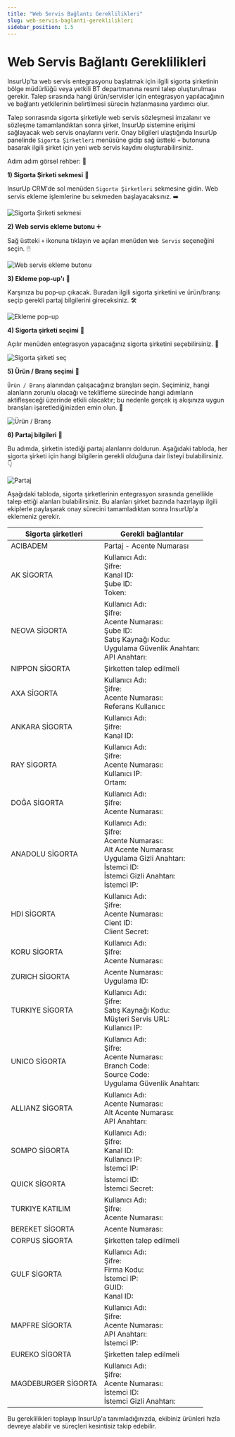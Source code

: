 ```yaml
---
title: "Web Servis Bağlantı Gereklilikleri"
slug: web-servis-baglanti-gereklilikleri
sidebar_position: 1.5
---
```


# Web Servis Bağlantı Gereklilikleri

InsurUp'ta web servis entegrasyonu başlatmak için ilgili sigorta şirketinin bölge müdürlüğü veya yetkili BT departmanına resmi talep oluşturulması gerekir. Talep sırasında hangi ürün/servisler için entegrasyon yapılacağının ve bağlantı yetkilerinin belirtilmesi sürecin hızlanmasına yardımcı olur.

Talep sonrasında sigorta şirketiyle web servis sözleşmesi imzalanır ve sözleşme tamamlandıktan sonra şirket, InsurUp sistemine erişimi sağlayacak web servis onaylarını verir. Onay bilgileri ulaştığında InsurUp panelinde `Sigorta Şirketleri` menüsüne gidip sağ üstteki `+` butonuna basarak ilgili şirket için yeni web servis kaydını oluşturabilirsiniz.



Adım adım görsel rehber: 🚀

**1) Sigorta Şirketi sekmesi** 🧭

InsurUp CRM'de sol menüden `Sigorta Şirketleri` sekmesine gidin. Web servis ekleme işlemlerine bu sekmeden başlayacaksınız. ➡️

![Sigorta Şirketi sekmesi](./web-servis-baglanti-gereklilikleri-images/sigorta-sirketi-sekmesi.jpg)

**2) Web servis ekleme butonu** ➕

Sağ üstteki `+` ikonuna tıklayın ve açılan menüden `Web Servis` seçeneğini seçin. 🖱️

![Web servis ekleme butonu](./web-servis-baglanti-gereklilikleri-images/webserviseklemebutonu.jpg)

**3) Ekleme pop‑up'ı** 🧾

Karşınıza bu pop‑up çıkacak. Buradan ilgili sigorta şirketini ve ürün/branşı seçip gerekli partaj bilgilerini gireceksiniz. 🛠️

![Ekleme pop-up](./web-servis-baglanti-gereklilikleri-images/eklemepop-up.jpg)

**4) Sigorta şirketi seçimi** 🏢

Açılır menüden entegrasyon yapacağınız sigorta şirketini seçebilirsiniz. 🔽

![Sigorta şirketi seç](./web-servis-baglanti-gereklilikleri-images/sigortasirketisec.jpg)

**5) Ürün / Branş seçimi** 🧩

`Ürün / Branş` alanından çalışacağınız branşları seçin. Seçiminiz, hangi alanların zorunlu olacağı ve teklifleme sürecinde hangi adımların aktifleşeceği üzerinde etkili olacaktır; bu nedenle gerçek iş akışınıza uygun branşları işaretlediğinizden emin olun. 📌

![Ürün / Branş](./web-servis-baglanti-gereklilikleri-images/urun-brans.jpg)

**6) Partaj bilgileri** 🧮

Bu adımda, şirketin istediği partaj alanlarını doldurun. Aşağıdaki tabloda, her sigorta şirketi için hangi bilgilerin gerekli olduğuna dair listeyi bulabilirsiniz. 👇

![Partaj](./web-servis-baglanti-gereklilikleri-images/partaj.jpg)

Aşağıdaki tabloda, sigorta şirketlerinin entegrasyon sırasında genellikle talep ettiği alanları bulabilirsiniz. Bu alanları şirket bazında hazırlayıp ilgili ekiplerle paylaşarak onay sürecini tamamladıktan sonra InsurUp'a eklemeniz gerekir.

| Sigorta şirketleri | Gerekli bağlantılar |
| --- | --- |
| ACIBADEM | Partaj - Acente Numarası |
| AK SİGORTA | Kullanıcı Adı:<br />Şifre:<br />Kanal ID:<br />Şube ID:<br />Token: |
| NEOVA SİGORTA | Kullanıcı Adı:<br />Şifre:<br />Acente Numarası:<br />Şube ID:<br />Satış Kaynağı Kodu:<br />Uygulama Güvenlik Anahtarı:<br />API Anahtarı: |
| NIPPON SİGORTA | Şirketten talep edilmeli |
| AXA SİGORTA | Kullanıcı Adı:<br />Şifre:<br />Acente Numarası:<br />Referans Kullanıcı: |
| ANKARA SİGORTA | Kullanıcı Adı:<br />Şifre:<br />Kanal ID: |
| RAY SİGORTA | Kullanıcı Adı:<br />Şifre:<br />Acente Numarası:<br />Kullanıcı IP:<br />Ortam: |
| DOĞA SİGORTA | Kullanıcı Adı:<br />Şifre:<br />Acente Numarası: |
| ANADOLU SİGORTA | Kullanıcı Adı:<br />Şifre:<br />Acente Numarası:<br />Alt Acente Numarası:<br />Uygulama Gizli Anahtarı:<br />İstemci ID:<br />İstemci Gizli Anahtarı:<br />İstemci IP: |
| HDI SİGORTA | Kullanıcı Adı:<br />Şifre:<br />Acente Numarası:<br />Cient ID:<br />Client Secret: |
| KORU SİGORTA | Kullanıcı Adı:<br />Şifre:<br />Acente Numarası: |
| ZURICH SİGORTA | Acente Numarası:<br />Uygulama ID: |
| TURKIYE SİGORTA | Kullanıcı Adı:<br />Şifre:<br />Satış Kaynağı Kodu:<br />Müşteri Servis URL:<br />Kullanıcı IP: |
| UNICO SİGORTA | Kullanıcı Adı:<br />Şifre:<br />Acente Numarası:<br />Branch Code:<br />Source Code:<br />Uygulama Güvenlik Anahtarı: |
| ALLIANZ SİGORTA | Kullanıcı Adı:<br />Acente Numarası:<br />Alt Acente Numarası:<br />API Anahtarı: |
| SOMPO SİGORTA | Kullanıcı Adı:<br />Şifre:<br />Kanal ID:<br />Kullanıcı IP:<br />İstemci IP: |
| QUICK SİGORTA | İstemci ID:<br />İstemci Secret: |
| TURKIYE KATILIM | Kullanıcı Adı:<br />Şifre:<br />Acente Numarası: |
| BEREKET SİGORTA | Acente Numarası: |
| CORPUS SİGORTA | Şirketten talep edilmeli |
| GULF SİGORTA | Kullanıcı Adı:<br />Şifre:<br />Firma Kodu:<br />İstemci IP:<br />GUID:<br />Kanal ID: |
| MAPFRE SİGORTA | Kullanıcı Adı:<br />Şifre:<br />Acente Numarası:<br />API Anahtarı:<br />İstemci IP: |
| EUREKO SİGORTA | Şirketten talep edilmeli |
| MAGDEBURGER SİGORTA | Kullanıcı Adı:<br />Şifre:<br />Acente Numarası:<br />İstemci ID:<br />İstemci Gizli Anahtarı: |


Bu gereklilikleri toplayıp InsurUp'a tanımladığınızda, ekibiniz ürünleri hızla devreye alabilir ve süreçleri kesintisiz takip edebilir.
